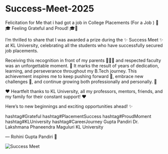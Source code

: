 # Success-Meet-2025
Felicitation for Me that i had got a job in College Placements (For a Job )
🌟🎓 Feeling Grateful and Proud! 🎓🌟

I’m thrilled to share that I was awarded a prize during the ✨ Success Meet ✨ at KL University, celebrating all the students who have successfully secured job placements.

Receiving this recognition in front of my parents 👨‍👩‍👧 and respected faculty was an unforgettable moment. 🙏 It marks the result of years of dedication, learning, and perseverance throughout my B.Tech journey.
This achievement inspires me to keep pushing forward 🚀, embrace new challenges 💼, and continue growing both professionally and personally. 🌱

❤️ Heartfelt thanks to KL University, all my professors, mentors, friends, and my family for their constant support! ❤️

Here’s to new beginnings and exciting opportunities ahead! ✨

hashtag#Grateful hashtag#PlacementSuccess hashtag#ProudMoment hashtag#KLUniversity hashtag#CareerJourney Gupta Pandiri Dr. Lakshmana Phaneendra Maguluri KL University

— Rohini Gupta Pandiri 🌸


![Success Meet](https://github.com/user-attachments/assets/161190a0-b4e8-443f-8ba0-7ebbf022a0b1)

